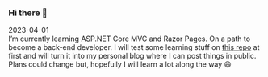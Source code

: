### Hi there 👋

2023-04-01  
I’m currently learning ASP.NET Core MVC and Razor Pages. On a path to become a back-end developer. I will test some learning stuff on [this repo](https://github.com/jeheecheon/jeheecheon) at first and will turn it into my personal blog where I can post things in public. Plans could change but, hopefully I will learn a lot along the way 😄